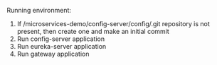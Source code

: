 Running environment:
1. If /microservices-demo/config-server/config/.git repository is not present, then create one and make an initial commit
2. Run config-server application
3. Run eureka-server application
4. Run gateway application
